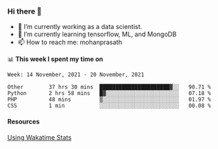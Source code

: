 ### Hi there 👋

- 🔭 I’m currently working as a data scientist.
- 🌱 I’m currently learning tensorflow, ML, and MongoDB
- 📫 How to reach me: mohanprasath

📊 **This week I spent my time on**
<!--START_SECTION:waka-->
```text
Week: 14 November, 2021 - 20 November, 2021

Other        37 hrs 30 mins  ██████████████████████▓░░   90.71 % 
Python       2 hrs 58 mins   █▓░░░░░░░░░░░░░░░░░░░░░░░   07.18 % 
PHP          48 mins         ▒░░░░░░░░░░░░░░░░░░░░░░░░   01.97 % 
CSS          1 min           ░░░░░░░░░░░░░░░░░░░░░░░░░   00.08 % 
```
<!--END_SECTION:waka-->

#### Resources
[Using Wakatime Stats](https://github.com/marketplace/actions/waka-readme)
